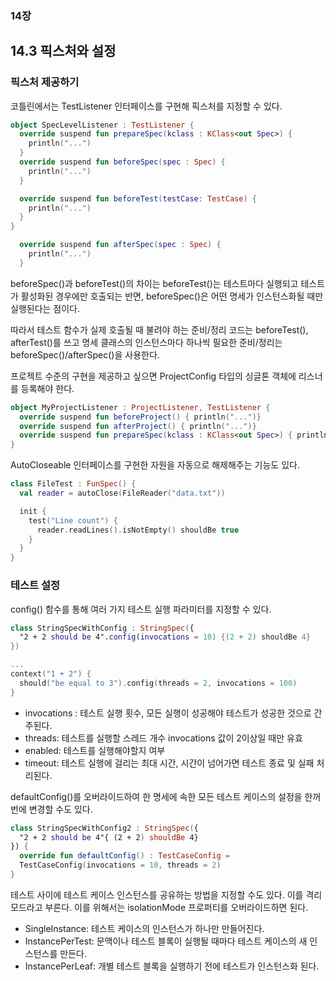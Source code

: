 ### 14장

## 14.3 픽스처와 설정
### 픽스처 제공하기
코틀린에서는 TestListener 인터페이스를 구현해 픽스처를 지정할 수 있다.

```kotlin
object SpecLevelListener : TestListener {
  override suspend fun prepareSpec(kclass : KClass<out Spec>) {
    println("...")
  }
  override suspend fun beforeSpec(spec : Spec) {
    println("...")
  }

  override suspend fun beforeTest(testCase: TestCase) {
    println("...")
  }
}

  override suspend fun afterSpec(spec : Spec) {
    println("...")
  }
```

beforeSpec()과 beforeTest()의 차이는 beforeTest()는 테스트마다 실행되고 테스트가 활성화된 경우에만 호출되는 반면, beforeSpec()은 어떤 명세가 인스턴스화될 때만 실행된다는 점이다.

따라서 테스트 함수가 실제 호출될 때 불려야 하는 준비/정리 코드는 beforeTest(), afterTest()를 쓰고 명세 클래스의 인스턴스마다 하나씩 필요한 준비/정리는 beforeSpec()/afterSpec()을 사용한다.

프로젝트 수준의 구현을 제공하고 싶으면 ProjectConfig 타입의 싱글톤 객체에 리스너를 등록해야 한다.

```kotlin
object MyProjectListener : ProjectListener, TestListener {
  override suspend fun beforeProject() { println("...")}
  override suspend fun afterProject() { println("...")}
  override suspend fun prepareSpec(kclass : KClass<out Spec>) { println("...")}
}
```

AutoCloseable 인터페이스를 구현한 자원을 자동으로 해제해주는 기능도 있다.

```kotlin
class FileTest : FunSpec() {
  val reader = autoClose(FileReader("data.txt"))

  init {
    test("Line count") {
      reader.readLines().isNotEmpty() shouldBe true
    }
  }
}
```

### 테스트 설정
config() 함수를 통해 여러 가지 테스트 실행 파라미터를 지정할 수 있다.

```kotlin
class StringSpecWithConfig : StringSpec({
  "2 + 2 should be 4".config(invocations = 10) {(2 + 2) shouldBe 4}
})

...
context("1 + 2") {
  should("be equal to 3").config(threads = 2, invocations = 100)
}
```

- invocations : 테스트 실행 횟수, 모든 실행이 성공해야 테스트가 성공한 것으로 간주된다.
- threads: 테스트를 실행할 스레드 개수 invocations 값이 2이상일 때만 유효
- enabled: 테스트를 실행해야할지 여부
- timeout: 테스트 실행에 걸리는 최대 시간, 시간이 넘어가면 테스트 종료 및 실패 처리된다.

defaultConfig()를 오버라이드하여 한 명세에 속한 모든 테스트 케이스의 설정을 한꺼번에 변경할 수도 있다.

```kotlin
class StringSpecWithConfig2 : StringSpec({
  "2 + 2 should be 4"{ (2 + 2) shouldBe 4}
}) {
  override fun defaultConfig() : TestCaseConfig =
  TestCaseConfig(invocations = 10, threads = 2)
}
```

테스트 사이에 테스트 케이스 인스턴스를 공유하는 방법을 지정할 수도 있다. 이를 격리 모드라고 부른다. 이를 위해서는 isolationMode 프로퍼티를 오버라이드하면 된다.
- SingleInstance: 테스트 케이스의 인스턴스가 하나만 만들어진다.
- InstancePerTest: 문맥이나 테스트 블록이 실행될 때마다 테스트 케이스의 새 인스턴스를 만든다.
- InstancePerLeaf: 개별 테스트 블록을 실행하기 전에 테스트가 인스턴스화 된다.

